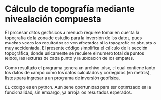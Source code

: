 <h1> Cálculo de topografía mediante nivealación compuesta </h1>

El procesar datos geofísicos a menudo requiere tomar en cuenta la topografía de la zona de estudio para la inversión de los datos, pues muchas veces los resultados se ven afectados si la topografía es abrupta o muy accidentada. 
El presente código simplifica el cálculo de la sección topográfica, donde unicamente se requiere el numero total de puntos leídos, las lecturas de cada punto y la ubicación de los empates. 

Como resultado el programa genera un archivo .xlsx, el cual contiene tanto los datos de campo como los datos calculados y corregidos (en metros), listos para ingresar a un programa de inversión geofísica.

EL código es en python. Aún tiene oportunidad para ser optimizado en la funcionalidad, sin embargo, ya arroja los resultados esperados.
